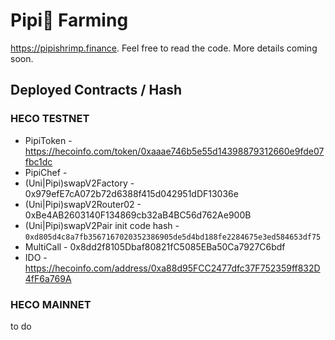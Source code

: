# Pipi🍤 Farming 

https://pipishrimp.finance. Feel free to read the code. More details coming soon.

## Deployed Contracts / Hash

### HECO TESTNET

- PipiToken - https://hecoinfo.com/token/0xaaae746b5e55d14398879312660e9fde07fbc1dc
- PipiChef - 
- (Uni|Pipi)swapV2Factory -  0x979efE7cA072b72d6388f415d042951dDF13036e
- (Uni|Pipi)swapV2Router02 -  0xBe4AB2603140F134869cb32aB4BC56d762Ae900B
- (Uni|Pipi)swapV2Pair init code hash - `0xd805d4c8a7fb3567167020352386905de5d4bd188fe2284675e3ed584653df75`
- MultiCall -  0x8dd2f8105Dbaf80821fC5085EBa50Ca7927C6bdf
- IDO -  https://hecoinfo.com/address/0xa88d95FCC2477dfc37F752359ff832D4fF6a769A

### HECO MAINNET

to do
